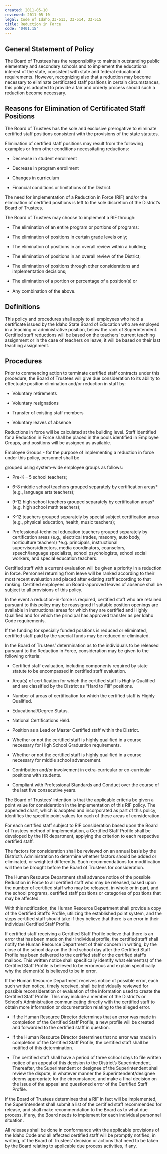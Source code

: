 ```yaml
---
created: 2011-05-10
reviewed: 2011-05-10
legal: Code of Idaho,33-513, 33-514, 33-515
title: Reduction in Force
code: "0401.15"
---
```


## General Statement of Policy

The Board of Trustees has the responsibility to maintain outstanding public elementary and secondary schools and to implement the educational interest of the state, consistent with state and federal educational requirements. However, recognizing also that a reduction may become necessary to eliminate certificated staff positions in certain circumstances, this policy is adopted to provide a fair and orderly process should such a reduction become necessary.

## Reasons for Elimination of Certificated Staff Positions

The Board of Trustees has the sole and exclusive prerogative to eliminate certified staff positions consistent with the provisions of the state statutes.

Elimination of certified staff positions may result from the following examples or from other conditions necessitating reductions:

- Decrease in student enrollment

- Decrease in program enrollment

- Changes in curriculum

- Financial conditions or limitations of the District.

The need for implementation of a Reduction in Force (RIF) and/or the elimination of certified positions is left to the sole discretion of the District’s Board of Trustees.

The Board of Trustees may choose to implement a RIF through:

- The elimination of an entire program or portions of programs:

- The elimination of positions in certain grade levels only;

- The elimination of positions in an overall review within a building;

- The elimination of positions in an overall review of the District;

- The elimination of positions through other considerations and implementation decisions;

- The elimination of a portion or percentage of a position(s) or

- Any combination of the above.

## Definitions

This policy and procedures shall apply to all employees who hold a certificate issued by the Idaho State Board of Education who are employed in a teaching or administrative position, below the rank of Superintendent. Certified staff reductions will be based on the teachers’ current teaching assignment or in the case of teachers on leave, it will be based on their last teaching assignment.

## Procedures

Prior to commencing action to terminate certified staff contracts under this procedure, the Board of Trustees will give due consideration to its ability to effectuate position elimination and/or reduction in staff by:

- Voluntary retirements

- Voluntary resignations

- Transfer of existing staff members

- Voluntary leaves of absence

Reductions in force will be calculated at the building level. Staff identified for a Reduction in Force shall be placed in the pools identified in Employee Groups, and positions will be assigned as available.

Employee Groups - for the purpose of implementing a reduction in force under this policy, personnel shall be

grouped using system-wide employee groups as follows:

- Pre-K – 5 school teachers;

- 6-8 middle school teachers grouped separately by certification areas* (e.g., language arts teachers);

- 9-12 high school teachers grouped separately by certification areas* (e.g. high school math teachers);

- K-12 teachers grouped separately by special subject certification areas (e.g., physical education, health, music teachers);

- Professional-technical education teachers grouped separately by certification areas (e.g., electrical trades, masonry, auto body, horticulture teachers) *e.g. principals, instructional supervisors/directors, media coordinators, counselors, speech/language specialists, school psychologists, school social workers, and special education teachers.

Certified staff with a current evaluation will be given a priority in a reduction in force. Personnel returning from leave will be ranked according to their most recent evaluation and placed after existing staff according to that ranking. Certified employees on Board-approved leaves of absence shall be subject to all provisions of this policy.

In the event a reduction-in-force is required, certified staff who are retained pursuant to this policy may be reassigned if suitable position openings are available in instructional areas for which they are certified and Highly Qualified and for which the principal has approved transfer as per Idaho Code requirements.

If the funding for specially funded positions is reduced or eliminated, certified staff paid by the special funds may be reduced or eliminated.

In the Board of Trustees’ determination as to the individuals to be released pursuant to the Reduction in Force, consideration may be given to the following criteria:

- Certified staff evaluation, including components required by state statute to be encompassed in certified staff evaluation.

- Area(s) of certification for which the certified staff is Highly Qualified and are classified by the District as “Hard to Fill” positions.

- Number of areas of certification for which the certified staff is Highly Qualified.

- Educational/Degree Status.

- National Certifications Held.

- Position as a Lead or Master Certified staff within the District.

- Whether or not the certified staff is highly qualified in a course necessary for High School Graduation requirements.

- Whether or not the certified staff is highly qualified in a course necessary for middle school advancement.

- Contribution and/or involvement in extra-curricular or co-curricular positions with students.

- Compliant with Professional Standards and Conduct over the course of the last five consecutive years.

The Board of Trustees’ intention is that the applicable criteria be given a point value for consideration in the implementation of this RIF policy. The appended chart, which is adopted and incorporated as part of this policy, identifies the specific point values for each of these areas of consideration.

For each certified staff subject to RIF consideration based upon the Board of Trustees method of implementation, a Certified Staff Profile shall be developed by the HR department, applying the criterion to each respective certified staff.

The factors for consideration shall be reviewed on an annual basis by the District’s Administration to determine whether factors should be added or eliminated, or weighted differently. Such recommendations for modification will then be brought before the Board of Trustees for consideration.

The Human Resource Department shall advance notice of the possible Reduction in Force to all certified staff who may be released, based upon the number of certified staff who may be released, in whole or in part, and the school programs, certified staff positions or categories of positions that may be affected.

With this notification, the Human Resource Department shall provide a copy of the Certified Staff’s Profile, utilizing the established point system, and the steps certified staff should take if they believe that there is an error in their individual Certified Staff Profile.

If certified staff receiving a Certified Staff Profile believe that there is an error that has been made on their individual profile, the certified staff shall notify the Human Resource Department of their concern in writing, by the close of the school day on the third school day after the Certified Staff Profile has been delivered to the certified staff or the certified staff’s mailbox. This written notice shall specifically identify what element(s) of the Certified Staff Profile is believed to be erroneous and explain specifically why the element(s) is believed to be in error.

If the Human Resource Department receives notice of possible error, each such written notice, timely received, shall be individually reviewed for possible reconsideration or evaluation of the information used to create the Certified Staff Profile. This may include a member of the District’s or School’s Administration communicating directly with the certified staff to obtain more information or documentation relating to the alleged error.

- If the Human Resource Director determines that an error was made in completion of the Certified Staff Profile, a new profile will be created and forwarded to the certified staff in question.

- If the Human Resource Director determines that no error was made in completion of the Certified Staff Profile, the certified staff shall be notified of this determination.

- The certified staff shall have a period of three school days to file written notice of an appeal of this decision to the District’s Superintendent. Thereafter, the Superintendent or designee of the Superintendent shall review the dispute, in whatever manner the Superintendent/designee deems appropriate for the circumstance, and make a final decision on the issue of the appeal and questioned error of the Certified Staff Profile.

If the Board of Trustees determines that a RIF in fact will be implemented, the Superintendent shall submit a list of the certified staff recommended for release, and shall make recommendation to the Board as to what due process, if any, the Board needs to implement for each individual personnel situation.

All releases shall be done in conformance with the applicable provisions of the Idaho Code and all affected certified staff will be promptly notified, in writing, of the Board of Trustees’ decision or actions that need to be taken by the Board relating to applicable due process activities, if any.

